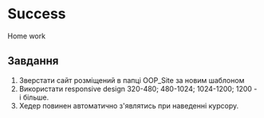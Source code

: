 ﻿# Success
Home work

## Завдання

1. Зверстати сайт розміщений в папці OOP_Site за новим шаблоном
2. Використати responsive design 320-480; 480-1024; 1024-1200; 1200 - і більше. 
3. Хедер повинен автоматично з'являтись при наведенні курсору.
